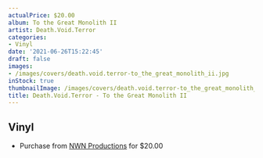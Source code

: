 ```yaml
---
actualPrice: $20.00
album: To the Great Monolith II
artist: Death.Void.Terror
categories:
- Vinyl
date: '2021-06-26T15:22:45'
draft: false
images:
- /images/covers/death.void.terror-to_the_great_monolith_ii.jpg
inStock: true
thumbnailImage: /images/covers/death.void.terror-to_the_great_monolith_ii-thumb.jpg
title: Death.Void.Terror - To the Great Monolith II
---
```


## Vinyl
* Purchase from [NWN Productions](http://shop.nwnprod.com/index.php?route=product/product&path=75&product_id=9669&sort=pd.name&order=ASC) for $20.00
